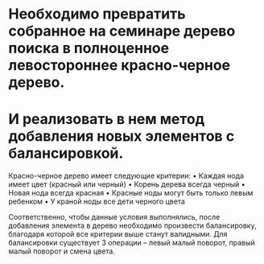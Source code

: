 # Необходимо превратить собранное на семинаре дерево поиска в полноценное левостороннее красно-черное дерево.
# И реализовать в нем метод добавления новых элементов с балансировкой.

Красно-черное дерево имеет следующие критерии:
• Каждая нода имеет цвет (красный или черный)
• Корень дерева всегда черный
• Новая нода всегда красная
• Красные ноды могут быть только левым ребенком
• У краной ноды все дети черного цвета

Соответственно, чтобы данные условия выполнялись, после добавления элемента в дерево необходимо произвести балансировку,
благодаря которой все критерии выше станут валидными. Для балансировки существует 3 операции – левый малый поворот,
правый малый поворот и смена цвета.
